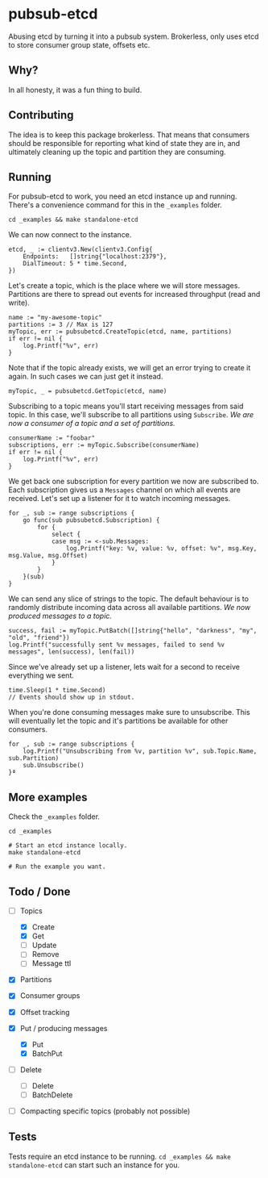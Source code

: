 # pubsub-etcd
Abusing etcd by turning it into a pubsub system. Brokerless, only uses etcd to store consumer group state, offsets etc.

## Why?
In all honesty, it was a fun thing to build. 

## Contributing
The idea is to keep this package brokerless. That means that consumers should be responsible for reporting what kind of state they are in, and ultimately cleaning up the topic and partition they are consuming.

## Running
For pubsub-etcd to work, you need an etcd instance up and running. There's a convenience command for this in the `_examples` folder.
```
cd _examples && make standalone-etcd
```

We can now connect to the instance.
```	
etcd, _ := clientv3.New(clientv3.Config{
    Endpoints:   []string{"localhost:2379"},
    DialTimeout: 5 * time.Second,
})
```

Let's create a topic, which is the place where we will store messages. Partitions are there to spread out events for increased throughput (read and write).
```
name := "my-awesome-topic"
partitions := 3 // Max is 127
myTopic, err := pubsubetcd.CreateTopic(etcd, name, partitions)
if err != nil {
    log.Printf("%v", err)
}
```

Note that if the topic already exists, we will get an error trying to create it again. In such cases we can just get it instead.
```
myTopic, _ = pubsubetcd.GetTopic(etcd, name)
```

Subscribing to a topic means you'll start receiving messages from said topic. In this case, we'll subscribe to all partitions using `Subscribe`. _We are now a consumer of a topic and a set of partitions._
```
consumerName := "foobar"
subscriptions, err := myTopic.Subscribe(consumerName)
if err != nil {
    log.Printf("%v", err)
}
```

We get back one subscription for every partition we now are subscribed to. Each subscription gives us a `Messages` channel on which all events are received. Let's set up a listener for it to watch incoming messages.
```
for _, sub := range subscriptions {
    go func(sub pubsubetcd.Subscription) {
        for {
            select {
            case msg := <-sub.Messages:
                log.Printf("key: %v, value: %v, offset: %v", msg.Key, msg.Value, msg.Offset)
            }
        }
    }(sub)
}
```

We can send any slice of strings to the topic. The default behaviour is to randomly distribute incoming data across all available partitions. _We now produced messages to a topic._
```
success, fail := myTopic.PutBatch([]string{"hello", "darkness", "my", "old", "friend"})
log.Printf("successfully sent %v messages, failed to send %v messages", len(success), len(fail))
```

Since we've already set up a listener, lets wait for a second to receive everything we sent.
```
time.Sleep(1 * time.Second)
// Events should show up in stdout.
```

When you're done consuming messages make sure to unsubscribe. This will eventually let the topic and it's partitions be available for other consumers.
```
for _, sub := range subscriptions {
    log.Printf("Unsubscribing from %v, partition %v", sub.Topic.Name, sub.Partition)
    sub.Unsubscribe()
}ª
```

## More examples
Check the `_examples` folder.
```
cd _examples

# Start an etcd instance locally.
make standalone-etcd

# Run the example you want.
```


## Todo / Done
* [ ] Topics
    * [x] Create
    * [x] Get
    * [ ] Update
    * [ ] Remove
    * [ ] Message ttl
* [x] Partitions
* [x] Consumer groups
* [x] Offset tracking
* [x] Put / producing messages
    * [x] Put
    * [x] BatchPut
* [ ] Delete
    * [ ] Delete
    * [ ] BatchDelete
* [ ] Compacting specific topics (probably not possible)


## Tests
Tests require an etcd instance to be running. `cd _examples && make standalone-etcd` can start such an instance for you.